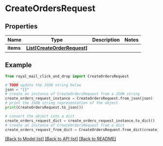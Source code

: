 # CreateOrdersRequest


## Properties

Name | Type | Description | Notes
------------ | ------------- | ------------- | -------------
**items** | [**List[CreateOrderRequest]**](CreateOrderRequest.md) |  | 

## Example

```python
from royal_mail_click_and_drop import CreateOrdersRequest

# TODO update the JSON string below
json = "{}"
# create an instance of CreateOrdersRequest from a JSON string
create_orders_request_instance = CreateOrdersRequest.from_json(json)
# print the JSON string representation of the object
print(CreateOrdersRequest.to_json())

# convert the object into a dict
create_orders_request_dict = create_orders_request_instance.to_dict()
# create an instance of CreateOrdersRequest from a dict
create_orders_request_from_dict = CreateOrdersRequest.from_dict(create_orders_request_dict)
```
[[Back to Model list]](../README_AUTO.md#documentation-for-models) [[Back to API list]](../README_AUTO.md#documentation-for-api-endpoints) [[Back to README]](../README_AUTO.md)


